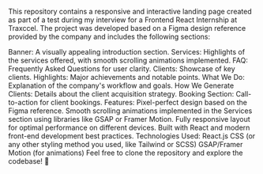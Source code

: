 This repository contains a responsive and interactive landing page created as part of a test during my interview for a Frontend React Internship at Traxccel. The project was developed based on a Figma design reference provided by the company and includes the following sections:

Banner: A visually appealing introduction section.
Services: Highlights of the services offered, with smooth scrolling animations implemented.
FAQ: Frequently Asked Questions for user clarity.
Clients: Showcase of key clients.
Highlights: Major achievements and notable points.
What We Do: Explanation of the company's workflow and goals.
How We Generate Clients: Details about the client acquisition strategy.
Booking Section: Call-to-action for client bookings.
Features:
Pixel-perfect design based on the Figma reference.
Smooth scrolling animations implemented in the Services section using libraries like GSAP or Framer Motion.
Fully responsive layout for optimal performance on different devices.
Built with React and modern front-end development best practices.
Technologies Used:
React.js
CSS (or any other styling method you used, like Tailwind or SCSS)
GSAP/Framer Motion (for animations)
Feel free to clone the repository and explore the codebase! 🚀

